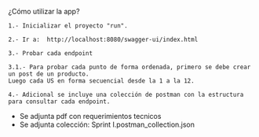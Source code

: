¿Cómo utilizar la app?

    1.- Inicializar el proyecto "run".

    2.- Ir a:  http://localhost:8080/swagger-ui/index.html

    3.- Probar cada endpoint

    3.1.- Para probar cada punto de forma ordenada, primero se debe crear un post de un producto. 
    Luego cada US en forma secuencial desde la 1 a la 12.

    4.- Adicional se incluye una colección de postman con la estructura para consultar cada endpoint.

* Se adjunta pdf con requerimientos tecnicos
* Se adjunta colección: Sprint I.postman_collection.json
